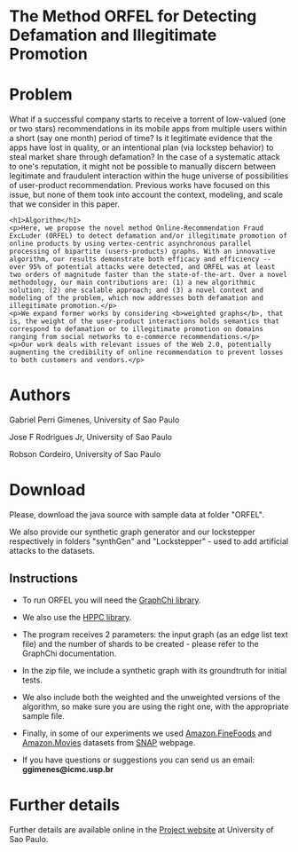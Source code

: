 # The Method ORFEL for Detecting Defamation and Illegitimate Promotion

<h1>Problem</h1>  
	<p>What if a successful company starts to receive a torrent of low-valued (one or two stars) recommendations in its mobile apps from multiple users within a short (say one month) period of time? Is it legitimate evidence that the apps have lost in quality, or an intentional plan (via lockstep behavior) to steal market share through defamation? In the case of a systematic attack to one's reputation, it might not be possible to manually discern between legitimate and fraudulent interaction within the huge universe of possibilities of user-product recommendation. Previous works have focused on this issue, but none of them took into account the context, modeling, and scale that we consider in this paper.</p>
	  
	<h1>Algorithm</h1>   
	<p>Here, we propose the novel method Online-Recommendation Fraud ExcLuder (ORFEL) to detect defamation and/or illegitimate promotion of online products by using vertex-centric asynchronous parallel processing of bipartite (users-products) graphs. With an innovative algorithm, our results demonstrate both efficacy and efficiency -- over 95% of potential attacks were detected, and ORFEL was at least two orders of magnitude faster than the state-of-the-art. Over a novel methodology, our main contributions are: (1) a new algorithmic solution; (2) one scalable approach; and (3) a novel context and modeling of the problem, which now addresses both defamation and illegitimate promotion.</p>
	<p>We expand former works by considering <b>weighted graphs</b>, that is, the weight of the user-product interactions holds semantics that correspond to defamation or to illegitimate promotion on domains ranging from social networks to e-commerce recommendations.</p>
	<p>Our work deals with relevant issues of the Web 2.0, potentially augmenting the credibility of online recommendation to prevent losses to both customers and vendors.</p>

<h1>Authors</h1>
<p>Gabriel Perri Gimenes, University of Sao Paulo</p>
<p>Jose F Rodrigues Jr, University of Sao Paulo</p>
<p>Robson Cordeiro, University of Sao Paulo</p>

<h1>Download</h1>   
	<p>Please, download the java source with sample data at folder "ORFEL".</p>
	<p>We also provide our synthetic graph generator and our lockstepper respectively in folders "synthGen" and "Lockstepper" - used to add artificial attacks to the datasets.</p>
	<h2>Instructions</h2>
	<ul id="instructions">
	<li><p>To run ORFEL you will need the <a href="https://github.com/GraphChi/graphchi-java">GraphChi library</a>.</p></li>
	<li><p>We also use the <a href="http://labs.carrotsearch.com/hppc.html">HPPC library</a>.</p></li>
	<li><p>The program receives 2 parameters: the input graph (as an edge list text file) and the number of shards to be created - please refer to the GraphChi documentation.</p></li>
	<li><p>In the zip file, we include a synthetic graph with its groundtruth for initial tests.</p></li>
	<li><p>We also include both the weighted and the unweighted versions of the algorithm, so make sure you are using the right one, with the appropriate sample file.</p></li>
	<li><p>Finally, in some of our experiments we used <a href="http://snap.stanford.edu/data/web-FineFoods.html">Amazon.FineFoods</a> and <a href="http://snap.stanford.edu/data/web-Movies.html">Amazon.Movies</a> datasets from <a href="http://snap.stanford.edu/data/web-FineFoods.html">SNAP</a> webpage.
	<li><p>If you have questions or suggestions you can send us an email: <b>ggimenes@icmc.usp.br</b></p></li>
	</ul>

<h1>Further details</h1>
	<p>Further details are available online in the <a href="https://sites.icmc.usp.br/junio/ORFEL/index.html">Project website</a> at University of Sao Paulo.</p>
